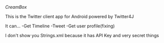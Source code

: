 _CreamBox_

This is the Twitter client app for Android powered by Twitter4J

It can...
 -Get Timeline
 -Tweet
 -Get user profile(fixing)

I don't show you Strings.xml because it has API Key and very secret things
